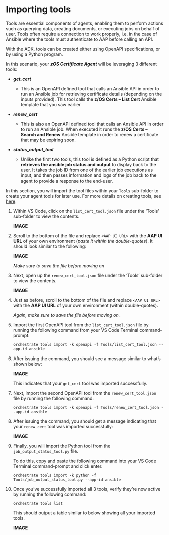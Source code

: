 # Importing tools 

Tools are essential components of agents, enabling them to perform actions such as querying data, creating documents, or executing jobs on behalf of user. Tools often require a connection to work properly, i.e. in the case of Ansible where the tools must authenticate to AAP before calling an API.

With the ADK, tools can be created either using OpenAPI specifications, or by using a Python program.

In this scenario, your ***zOS Certificate Agent*** will be leveraging 3 different tools:

- ***get_cert***
    - This is an OpenAPI defined tool that calls an Ansible API in order to run an Ansible job for retrieving certificate details (depending on the inputs provided). This tool calls the **z/OS Certs – List Cert** Ansible template that you saw earlier

- ***renew_cert***
    - This is also an OpenAPI defined tool that calls an Ansible API in order to run an Ansible job. When executed it runs the **z/OS Certs – Search and Renew** Ansible template in order to renew a certificate that may be expiring soon.

- ***status_output_tool***
    - Unlike the first two tools, this tool is defined as a Python script that **retrieves the ansible job status and output** to display back to the user. It takes the job ID from one of the earlier job executions as input, and then passes information and logs of the job back to the agent to provide a response to the end-user.

In this section, you will import the tool files within your `Tools` sub-folder to create your agent tools for later use. For more details on creating tools, see <a href="https://developer.watson-orchestrate.ibm.com/tools/overview" target="_blank">here</a>.

1. Within VS Code, click on the `list_cert_tool.json` file under the ‘Tools’ sub-folder to view the contents.
   
    **IMAGE**

2. Scroll to the bottom of the file and replace `<AAP UI URL>` with the **AAP UI URL** of your own environment (*paste it within the double-quotes*). It should look similar to the following:
   
    **IMAGE**

    *Make sure to save the file before moving on*

3. Next, open up the `renew_cert_tool.json` file under the ‘Tools’ sub-folder to view the contents.
   
    **IMAGE**

4. Just as before, scroll to the bottom of the file and replace `<AAP UI URL>` with the **AAP UI URL** of your own environment (within double-quotes).
   
    *Again, make sure to save the file before moving on.*

5. Import the first OpenAPI tool from the `list_cert_tool.json` file by running the following command from your VS Code Terminal command-prompt:
   
    ```
    orchestrate tools import -k openapi -f Tools/list_cert_tool.json --app-id ansible
    ```

6. After issuing the command, you should see a message similar to what’s shown below:
   
    **IMAGE**

    This indicates that your `get_cert` tool was imported successfully.

7. Next, import the second OpenAPI tool from the `renew_cert_tool.json` file by running the following
command:

    ```
    orchestrate tools import -k openapi -f Tools/renew_cert_tool.json --app-id ansible
    ```

8. After issuing the command, you should get a message indicating that your `renew_cert` tool was imported successfully:
   
    **IMAGE**

9. Finally, you will import the Python tool from the `job_output_status_tool.py` file. 
    
    To do this, copy and paste the following command into your VS Code Terminal command-prompt and click enter.

    ```
    orchestrate tools import -k python -f Tools/job_output_status_tool.py --app-id ansible
    ```

10. Once you’ve successfully imported all 3 tools, verify they’re now active by running the following command:
    
    ```
    orchestrate tools list
    ```

    This should output a table similar to below showing all your imported tools.

    **IMAGE**
